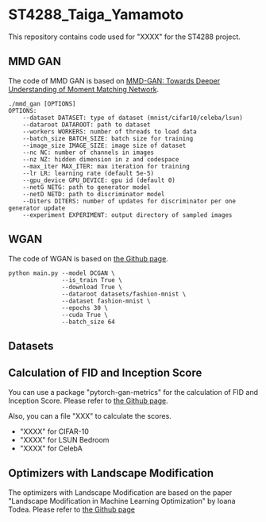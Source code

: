 # ST4288_Taiga_Yamamoto

This repository contains code used for "XXXX" for the ST4288 project.

## MMD GAN

The code of MMD GAN is based on [MMD-GAN: Towards Deeper Understanding of Moment Matching Network](https://github.com/OctoberChang/MMD-GAN).

```
./mmd_gan [OPTIONS]
OPTIONS:
    --dataset DATASET: type of dataset (mnist/cifar10/celeba/lsun)
    --dataroot DATAROOT: path to dataset
    --workers WORKERS: number of threads to load data
    --batch_size BATCH_SIZE: batch size for training
    --image_size IMAGE_SIZE: image size of dataset
    --nc NC: number of channels in images
    --nz NZ: hidden dimension in z and codespace
    --max_iter MAX_ITER: max iteration for training
    --lr LR: learning rate (default 5e-5)
    --gpu_device GPU_DEVICE: gpu id (default 0)
    --netG NETG: path to generator model
    --netD NETD: path to discriminator model
    --Diters DITERS: number of updates for discriminator per one generator update
    --experiment EXPERIMENT: output directory of sampled images
```



## WGAN

The code of WGAN is based on [the Github page](https://github.com/Zeleni9/pytorch-wgan).

```
python main.py --model DCGAN \
               --is_train True \
               --download True \
               --dataroot datasets/fashion-mnist \
               --dataset fashion-mnist \
               --epochs 30 \
               --cuda True \
               --batch_size 64
```



## Datasets



## Calculation of FID and Inception Score

You can use a package "pytorch-gan-metrics" for the calculation of FID and Inception Score.
Please refer to [the Github page](https://github.com/w86763777/pytorch-gan-metrics).

Also, you can a file "XXX" to calculate the scores.

* "XXXX" for CIFAR-10
* "XXXX" for LSUN Bedroom
* "XXXX" for CelebA

## Optimizers with Landscape Modification

The optimizers with Landscape Modification are based on the paper "Landscape Modification in Machine Learning Optimization" by Ioana Todea.
Please refer to [the Github page](https://github.com/IoanaTodea22/LandscapeModification.git)
